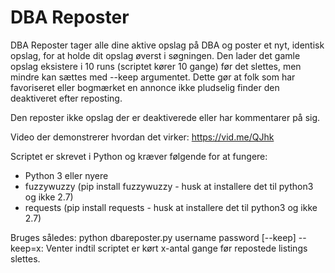 # DBA Reposter

DBA Reposter tager alle dine aktive opslag på DBA og poster et nyt, identisk opslag, for at holde dit opslag øverst i søgningen. Den lader det gamle opslag eksistere i 10 runs (scriptet kører 10 gange) før det slettes, men mindre kan sættes med --keep argumentet. Dette gør at folk som har favoriseret eller bogmærket en annonce ikke pludselig finder den deaktiveret efter reposting.

Den reposter ikke opslag der er deaktiverede eller har kommentarer på sig.

Video der demonstrerer hvordan det virker: https://vid.me/QJhk

Scriptet er skrevet i Python og kræver følgende for at fungere:
* Python 3 eller nyere
* fuzzywuzzy (pip install fuzzywuzzy - husk at installere det til python3 og ikke 2.7)
* requests (pip install requests - husk at installere det til python3 og ikke 2.7)

Bruges således:
python dbareposter.py username password [--keep]
--keep=x: Venter indtil scriptet er kørt x-antal gange før repostede listings slettes.